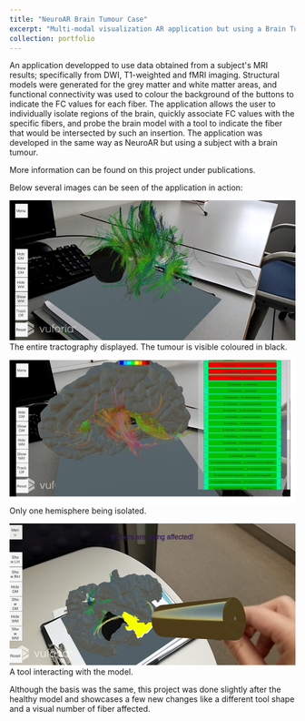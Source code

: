 ```yaml
---
title: "NeuroAR Brain Tumour Case"
excerpt: "Multi-modal visualization AR application but using a Brain Tumour Case<br/><img src='/mages/NeuroART1.jpg'>"
collection: portfolio
---
```


An application developped to use data obtained from a subject's MRI results; specifically from DWI, T1-weighted and fMRI imaging. Structural models were generated for the grey matter and white matter areas, and functional connectivity was used to colour the background of the buttons to indicate the FC values for each fiber. The application allows the user to individually isolate regions of the brain, quickly associate FC values with the specific fibers, and probe the brain model with a tool to indicate the fiber that would be intersected by such an insertion. The application was developed in the same way as NeuroAR but using a subject with a brain tumour.

More information can be found on this project under publications.

Below several images can be seen of the application in action: 

![Tractography](/images/NeuroART1.jpg)
The entire tractography displayed. The tumour is visible coloured in black.

![Hemisphere](/images/NeuroART2.jpg)
Only one hemisphere being isolated.

![Tool interacting with the model](/images/NeuroART3.png)
A tool interacting with the model.


Although the basis was the same, this project was done slightly after the healthy model and showcases a few new changes like a different tool shape and a visual number of fiber affected. 